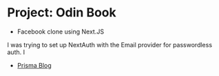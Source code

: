 # Project: Odin Book

- Facebook clone using Next.JS

I was trying to set up NextAuth with the Email provider for passwordless auth. I

- [Prisma Blog](https://www.prisma.io/blog/backend-prisma-typescript-orm-with-postgresql-data-modeling-tsjs1ps7kip1)
